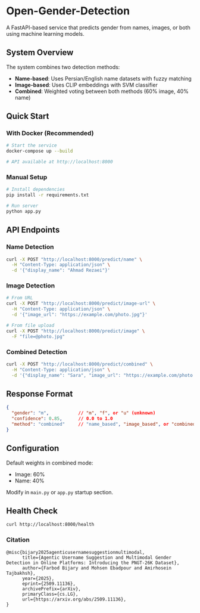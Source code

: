 # Open-Gender-Detection

A FastAPI-based service that predicts gender from names, images, or both using machine learning models.

## System Overview

The system combines two detection methods:
- **Name-based**: Uses Persian/English name datasets with fuzzy matching
- **Image-based**: Uses CLIP embeddings with SVM classifier
- **Combined**: Weighted voting between both methods (60% image, 40% name)

## Quick Start

### With Docker (Recommended)
```bash
# Start the service
docker-compose up --build

# API available at http://localhost:8000
```

### Manual Setup
```bash
# Install dependencies
pip install -r requirements.txt

# Run server
python app.py
```

## API Endpoints

### Name Detection
```bash
curl -X POST "http://localhost:8000/predict/name" \
  -H "Content-Type: application/json" \
  -d '{"display_name": "Ahmad Rezaei"}'
```

### Image Detection
```bash
# From URL
curl -X POST "http://localhost:8000/predict/image-url" \
  -H "Content-Type: application/json" \
  -d '{"image_url": "https://example.com/photo.jpg"}'

# From file upload
curl -X POST "http://localhost:8000/predict/image" \
  -F "file=@photo.jpg"
```

### Combined Detection
```bash
curl -X POST "http://localhost:8000/predict/combined" \
  -H "Content-Type: application/json" \
  -d '{"display_name": "Sara", "image_url": "https://example.com/photo.jpg"}'
```

## Response Format
```json
{
  "gender": "m",           // "m", "f", or "u" (unknown)
  "confidence": 0.85,      // 0.0 to 1.0
  "method": "combined"     // "name_based", "image_based", or "combined"
}
```

## Configuration

Default weights in combined mode:
- Image: 60%
- Name: 40%

Modify in `main.py` or `app.py` startup section.

## Health Check
```bash
curl http://localhost:8000/health
```

### Citation
```
@misc{bijary2025agenticusernamesuggestionmultimodal,
      title={Agentic Username Suggestion and Multimodal Gender Detection in Online Platforms: Introducing the PNGT-26K Dataset}, 
      author={Farbod Bijary and Mohsen Ebadpour and Amirhosein Tajbakhsh},
      year={2025},
      eprint={2509.11136},
      archivePrefix={arXiv},
      primaryClass={cs.LG},
      url={https://arxiv.org/abs/2509.11136}, 
}
```
